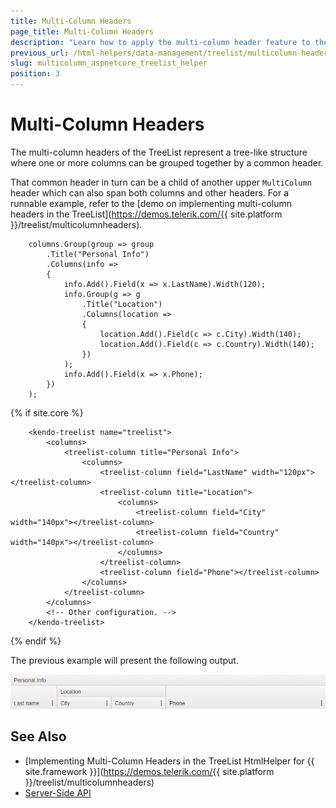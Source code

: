 ```yaml
---
title: Multi-Column Headers
page_title: Multi-Column Headers
description: "Learn how to apply the multi-column header feature to the Telerik UI TreeList component for {{ site.framework }}."
previous_url: /html-helpers/data-management/treelist/multicolumn-headers, /helpers/data-management/treelist/multicolumn-headers
slug: multicolumn_aspnetcore_treelist_helper
position: 3
---
```


# Multi-Column Headers

The multi-column headers of the TreeList represent a tree-like structure where one or more columns can be grouped together by a common header.

That common header in turn can be a child of another upper `MultiColumn` header which can also span both columns and other headers. For a runnable example, refer to the [demo on implementing multi-column headers in the TreeList](https://demos.telerik.com/{{ site.platform }}/treelist/multicolumnheaders).

```HtmlHelper
    columns.Group(group => group
        .Title("Personal Info")
        .Columns(info =>
        {
            info.Add().Field(x => x.LastName).Width(120);
            info.Group(g => g
                .Title("Location")
                .Columns(location =>
                {
                    location.Add().Field(c => c.City).Width(140);
                    location.Add().Field(c => c.Country).Width(140);
                })
            );
            info.Add().Field(x => x.Phone);
        })
    );
```
{% if site.core %}
```TagHelper
    <kendo-treelist name="treelist">
        <columns>
            <treelist-column title="Personal Info">
                <columns>
                    <treelist-column field="LastName" width="120px"></treelist-column>
                    <treelist-column title="Location">
                        <columns>
                            <treelist-column field="City" width="140px"></treelist-column>
                            <treelist-column field="Country" width="140px"></treelist-column>
                        </columns>
                    </treelist-column>
                    <treelist-column field="Phone"></treelist-column>
                </columns>
            </treelist-column>
        </columns>
        <!-- Other configuration. -->
    </kendo-treelist>
```
{% endif %}

The previous example will present the following output.

![TreeList multi-column headers](../images/treelist-multicolumn-headers.png)

## See Also

* [Implementing Multi-Column Headers in the TreeList HtmlHelper for {{ site.framework }}](https://demos.telerik.com/{{ site.platform }}/treelist/multicolumnheaders)
* [Server-Side API](/api/treelist)
